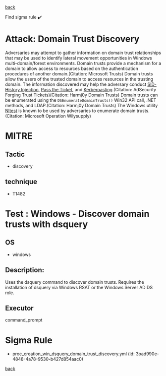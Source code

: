 
[back](../index.md)

Find sigma rule :heavy_check_mark: 

# Attack: Domain Trust Discovery 

Adversaries may attempt to gather information on domain trust relationships that may be used to identify lateral movement opportunities in Windows multi-domain/forest environments. Domain trusts provide a mechanism for a domain to allow access to resources based on the authentication procedures of another domain.(Citation: Microsoft Trusts) Domain trusts allow the users of the trusted domain to access resources in the trusting domain. The information discovered may help the adversary conduct [SID-History Injection](https://attack.mitre.org/techniques/T1134/005), [Pass the Ticket](https://attack.mitre.org/techniques/T1550/003), and [Kerberoasting](https://attack.mitre.org/techniques/T1558/003).(Citation: AdSecurity Forging Trust Tickets)(Citation: Harmj0y Domain Trusts) Domain trusts can be enumerated using the `DSEnumerateDomainTrusts()` Win32 API call, .NET methods, and LDAP.(Citation: Harmj0y Domain Trusts) The Windows utility [Nltest](https://attack.mitre.org/software/S0359) is known to be used by adversaries to enumerate domain trusts.(Citation: Microsoft Operation Wilysupply)

# MITRE
## Tactic
  - discovery


## technique
  - T1482


# Test : Windows - Discover domain trusts with dsquery
## OS
  - windows


## Description:
Uses the dsquery command to discover domain trusts.
Requires the installation of dsquery via Windows RSAT or the Windows Server AD DS role.


## Executor
command_prompt

# Sigma Rule
 - proc_creation_win_dsquery_domain_trust_discovery.yml (id: 3bad990e-4848-4a78-9530-b427d854aac0)



[back](../index.md)

